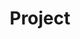 ---
permalink: /project/
title: "Project"
layout: layout_project
excerpt: "project.md"
toc: true
tags: [About]
---